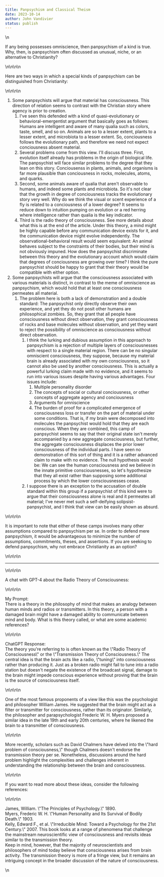 ```yaml
---
title: Panpsychism and Classical Theism
date: 2023-10-14
author: John Vandivier
status: publish
---
```


<!-- wp:paragraph -->\n<p>If any being possesses omniscience, then panpsychism of a kind is true. Why, then, is panpsychism often discussed as unusual, niche, or an alternative to Christianity?</p>\n<!-- /wp:paragraph -->\n\n<!-- wp:paragraph -->\n<p>Here are two ways in which a special kinds of panpsychism can be distinguished from Christianity:</p>\n<!-- /wp:paragraph -->\n\n<!-- wp:list {\"ordered\":true} -->\n<ol><li>Some panpsychists will argue that material has consciousness. This direction of relation seems to contrast with the Christian story where agency is prior to creation.<ol><li>I've seen this defended with a kind of quasi-evolutionary or behavioral-emergentist argument that basically goes as follows: Humans are intelligent and aware of many qualia such as colors, taste, smell, and so on. Animals are so to a lesser extent, plants to a lesser extent, and microbiota to a lesser extent. So, conciousness follows the evolutionary path, and therefore we need not expect conciousness absent material.</li><li>Several problems come from this view. I'll discuss three. First, evolution itself already has problems in the origin of biological life. The panpsychist will face similar problems to the degree that they lean on this story. Conciousenss in plants, animals, and organisms is far more plausible than conciousness in rocks, molecules, atoms, and quarks.</li><li>Second, some animals aware of qualia that aren't observable to humans, and indeed some plants and microbiota. So it's not clear that the growth in degree of conciousness tracks the evolutionary story very well. Why do we think the visual or scent experience of a fly is related to a conciousness of a lower degree? It seems to reduce down to intuition pumping on evolution or a red herring where intelligence rather than qualia is the key indicator.</li><li>Third is the radio theory of consciousness. See more details about what this is at the end of the article. Under this theory, a mind might be highly capable before any communication device exists for it, and the communication device might evolve independently. The observational-behavioral result would seem equivalent: An animal behaves subject to the constraints of their bodies, but their mind is not obviously impuned. How does the panpsychist discriminate between this theory and the evolutionary account which would claim that degrees of conciousness are growing over time? I think the pure panpsychist should be happy to grant that their theory would be compatible with either option.</li></ol></li><li>Some panpsychists will argue that the consciousness associated with various materials is distinct, in contrast to the meme of omniscience as panpsychism, which would hold that at least one consciousness permeates all material.<ol><li>The problem here is both a lack of demonstration and a double standard: The panpsychist only directly observe their own experience, and yet they do not posit other humans are philosophical zombies. So, they grant that all people have consciousness without direct observation, they grant consciousness of rocks and base molecules without observation, and yet they want to reject the possibility of omniscience as consciousness without direct observation.<ol><li>I think the lurking and dubious assumption in this approach to panpsychism is a rejection of multiple layers of consciousnesses with respect to a single material region. There can be no singular omniscient consciousness, they suppose, because my material brain is already associated with my own consciousness, so it cannot also be used by another consciousness. This is actually a powerful lurking claim made with no evidence, and it seems to run into various issues despite having various advantages. Four issues include:<ol><li>Multiple personality disorder</li><li>The concepts of social or cultural conciousness, or other concepts of aggregate agency and conciousness</li><li>Arguments for omniscience</li><li>The burden of proof for a complicated emergence of consciousness loss or transfer on the part of material under some conditions. That is, if my brain were decomposed into molecules the panpsychist would hold that they are each conscious. When they are combined, this camp of panpsychist seems to say that their original state isn't merely accompanied by a new aggregate consciousness, but further, the aggregate consciousness displaces the prior lower consciousness of the individual parts. I have seen no demonstration of this sort of thing and it is a rather advanced claim to make with no evidence. The null hypothesis would be: We can see the human consciousness and we believe in the innate primitive consciousnesses, so let's hypothesize that they all exist rather than supposing some additional process by which the lower consciousnesses cease.</li></ol></li><li>I suppose there is an exception to the accusation of double standard within this group if a panpsychist of this kind were to argue that their consciousness alone is real and it permeates all material; I've never met such a self-deifying solipsist-panpsychist, and I think that view can be easily shown as absurd.</li></ol></li></ol></li></ol>\n<!-- /wp:list -->\n\n<!-- wp:paragraph -->\n<p>It is important to note that either of these camps involves many other assumptions compared to panpsychism per se. In order to defend mere panpsychism, it would be advantageous to minimize the number of assumptions, commitments, theses, and assertions. If you are seeking to defend panpsychism, why not embrace Christianity as an option?</p>\n<!-- /wp:paragraph -->\n\n<!-- wp:separator -->\n<hr class=\"wp-block-separator\"/>\n<!-- /wp:separator -->\n\n<!-- wp:paragraph -->\n<p>A chat with GPT-4 about the Radio Theory of Consciousness:</p>\n<!-- /wp:paragraph -->\n\n<!-- wp:paragraph -->\n<p>My Prompt:<br>There is a theory in the philosophy of mind that makes an analogy between human minds and radios or transmitters. In this theory, a person with a damaged brain might have a damaged ability to communicate between mind and body. What is this theory called, or what are some academic references?</p>\n<!-- /wp:paragraph -->\n\n<!-- wp:paragraph -->\n<p>ChatGPT Response:<br>The theory you're referring to is often known as the \"Radio Theory of Consciousness\" or the \"Transmission Theory of Consciousness.\" The central idea is that the brain acts like a radio, \"tuning\" into consciousness rather than producing it. Just as a broken radio might fail to tune into a radio station but doesn't negate the existence of the broadcast signal, damage to the brain might impede conscious experience without proving that the brain is the source of consciousness itself.</p>\n<!-- /wp:paragraph -->\n\n<!-- wp:paragraph -->\n<p>One of the most famous proponents of a view like this was the psychologist and philosopher William James. He suggested that the brain might act as a filter or transmitter for consciousness, rather than its originator. Similarly, the philosopher and parapsychologist Frederic W. H. Myers proposed a similar idea in the late 19th and early 20th centuries, where he likened the brain to a transmitter of consciousness.</p>\n<!-- /wp:paragraph -->\n\n<!-- wp:paragraph -->\n<p>More recently, scholars such as David Chalmers have delved into the \"hard problem of consciousness,\" though Chalmers doesn't endorse the transmission theory per se. Nonetheless, discussions around the hard problem highlight the complexities and challenges inherent in understanding the relationship between the brain and consciousness.</p>\n<!-- /wp:paragraph -->\n\n<!-- wp:paragraph -->\n<p>If you want to read more about these ideas, consider the following references:</p>\n<!-- /wp:paragraph -->\n\n<!-- wp:paragraph -->\n<p>James, William. \"The Principles of Psychology.\" 1890.<br>Myers, Frederic W. H. \"Human Personality and Its Survival of Bodily Death.\" 1903.<br>Kelly, Edward F., et al. \"Irreducible Mind: Toward a Psychology for the 21st Century.\" 2007. This book looks at a range of phenomena that challenge the mainstream neuroscientific view of consciousness and revisits ideas similar to the transmission theory.<br>Keep in mind, however, that the majority of neuroscientists and philosophers of mind today believe that consciousness arises from brain activity. The transmission theory is more of a fringe view, but it remains an intriguing concept in the broader discussion of the nature of consciousness.</p>\n<!-- /wp:paragraph -->